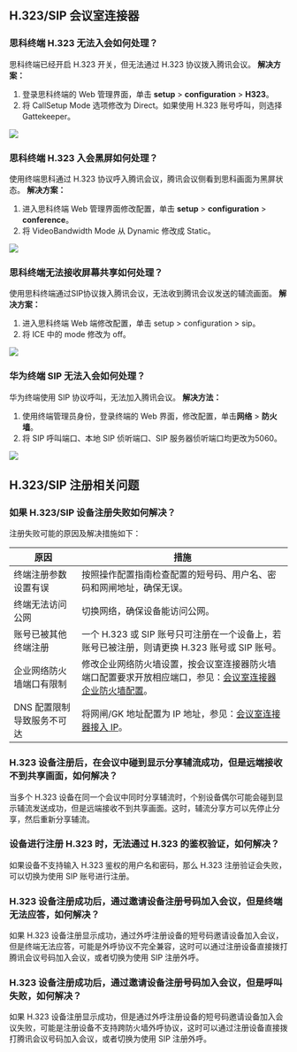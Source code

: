 ## H.323/SIP 会议室连接器

### 思科终端 H.323 无法入会如何处理？
思科终端已经开启 H.323 开关，但无法通过 H.323 协议拨入腾讯会议。
**解决方案：**
1. 登录思科终端的 Web 管理界面，单击 **setup** > **configuration** > **H323**。
2. 将 CallSetup Mode 选项修改为 Direct。如果使用 H.323 账号呼叫，则选择 Gattekeeper。

![](https://qcloudimg.tencent-cloud.cn/raw/eaddf668a8ca5102a3c2959cae007523.png)

### 思科终端 H.323 入会黑屏如何处理？
使用终端思科通过 H.323 协议呼入腾讯会议，腾讯会议侧看到思科画面为黑屏状态。
**解决方案：**
1. 进入思科终端 Web 管理界面修改配置，单击 **setup** > **configuration** > **conference**。
2. 将 VideoBandwidth Mode 从 Dynamic 修改成 Static。

![](https://qcloudimg.tencent-cloud.cn/raw/866afe4dd0c3dd7acb6e7a6ae8a5bf40.png)

### 思科终端无法接收屏幕共享如何处理？
使用思科终端通过SIP协议拨入腾讯会议，无法收到腾讯会议发送的辅流画面。
**解决方案：**
1. 进入思科终端 Web 端修改配置，单击 setup > configuration > sip。
2. 将 ICE 中的 mode 修改为 off。

![](https://qcloudimg.tencent-cloud.cn/raw/0e259c64bf20fd6a0880331bf2a18ee4.png)

### 华为终端 SIP 无法入会如何处理？
华为终端使用 SIP 协议呼叫，无法加入腾讯会议。
**解决方法：**
1. 使用终端管理员身份，登录终端的 Web 界面，修改配置，单击**网络** > **防火墙**。
2. 将 SIP 呼叫端口、本地 SIP 侦听端口、SIP 服务器侦听端口均更改为5060。

![](https://qcloudimg.tencent-cloud.cn/raw/55e498eacb3849902669bc43448cf6c7.png)


## H.323/SIP 注册相关问题
### 如果 H.323/SIP 设备注册失败如何解决？
注册失败可能的原因及解决措施如下：

| 原因 | 措施 | 
|---------|---------|
|终端注册参数设置有误	|按照操作配置指南检查配置的短号码、用户名、密码和网闸地址，确保无误。|
|终端无法访问公网	|切换网络，确保设备能访问公网。|
|账号已被其他终端注册|	一个 H.323 或 SIP 账号只可注册在一个设备上，若账号已被注册，则请更换 H.323 账号或 SIP 账号。|
|企业网络防火墙端口有限制|	修改企业网络防火墙设置，按会议室连接器防火墙端口配置要求开放相应端口，参见：[会议室连接器企业防火墙配置](https://tcloud.woa.com/document/product/1095/50052?!preview)。|
|DNS 配置限制导致服务不可达	|将网闸/GK 地址配置为 IP 地址，参见：[会议室连接器接入 IP](https://cloud.tencent.com/document/product/1095/89867)。|

### H.323 设备注册后，在会议中碰到显示分享辅流成功，但是远端接收不到共享画面，如何解决？
当多个 H.323 设备在同一个会议中同时分享辅流时，个别设备偶尔可能会碰到显示辅流发送成功，但是远端接收不到共享画面。这时，辅流分享方可以先停止分享，然后重新分享辅流。

### 设备进行注册 H.323 时，无法通过 H.323 的鉴权验证，如何解决？
如果设备不支持输入 H.323 鉴权的用户名和密码，那么 H.323 注册验证会失败，可以切换为使用 SIP 账号进行注册。

### H.323 设备注册成功后，通过邀请设备注册号码加入会议，但是终端无法应答，如何解决？
如果 H.323 设备注册显示成功，通过外呼注册设备的短号码邀请设备加入会议，但是终端无法应答，可能是外呼协议不完全兼容，这时可以通过注册设备直接拨打腾讯会议号码加入会议，或者切换为使用 SIP 注册外呼。

### H.323 设备注册成功后，通过邀请设备注册号码加入会议，但是呼叫失败，如何解决？
如果 H.323 设备注册显示成功，但是通过外呼注册设备的短号码邀请设备加入会议失败，可能是注册设备不支持跨防火墙外呼协议，这时可以通过注册设备直接拨打腾讯会议号码加入会议，或者切换为使用 SIP 注册外呼。
